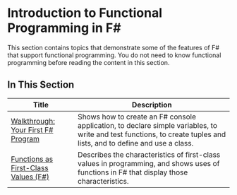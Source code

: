 # Introduction to Functional Programming in F#

This section contains topics that demonstrate some of the features of F# that support functional programming. You do not need to know functional programming before reading the content in this section.


## In This Section


|Title|Description|
|-----|-----------|
|[Walkthrough: Your First F&#35; Program](Walkthrough+-+Your+First+FSharp+Program.md)|Shows how to create an F# console application, to declare simple variables, to write and test functions, to create tuples and lists, and to define and use a class.|
|[Functions as First-Class Values &#40;F&#35;&#41;](Functions+as+First-Class+Values+%28FSharp%29.md)|Describes the characteristics of first-class values in programming, and shows uses of functions in F# that display those characteristics.|
